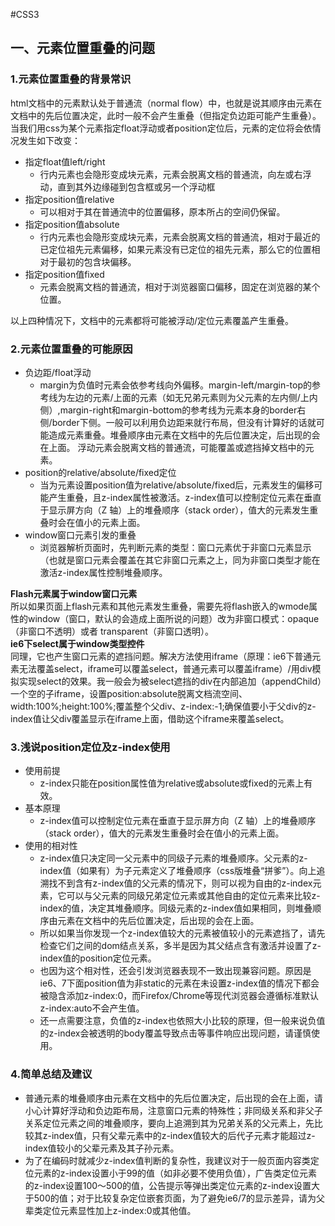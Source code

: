 #CSS3
## 一、元素位置重叠的问题
### 1.元素位置重叠的背景常识
html文档中的元素默认处于普通流（normal flow）中，也就是说其顺序由元素在文档中的先后位置决定，此时一般不会产生重叠（但指定负边距可能产生重叠）。当我们用css为某个元素指定float浮动或者position定位后，元素的定位将会依情况发生如下改变：
* 指定float值left/right
    * 行内元素也会隐形变成块元素，元素会脱离文档的普通流，向左或右浮动，直到其外边缘碰到包含框或另一个浮动框
* 指定position值relative
    * 可以相对于其在普通流中的位置偏移，原本所占的空间仍保留。
* 指定position值absolute
    * 行内元素也会隐形变成块元素，元素会脱离文档的普通流，相对于最近的已定位祖先元素偏移，如果元素没有已定位的祖先元素，那么它的位置相对于最初的包含块偏移。
* 指定position值fixed
    * 元素会脱离文档的普通流，相对于浏览器窗口偏移，固定在浏览器的某个位置。

以上四种情况下，文档中的元素都将可能被浮动/定位元素覆盖产生重叠。
### 2.元素位置重叠的可能原因
* 负边距/float浮动
    * margin为负值时元素会依参考线向外偏移。margin-left/margin-top的参考线为左边的元素/上面的元素（如无兄弟元素则为父元素的左内侧/上内侧）,margin-right和margin-bottom的参考线为元素本身的border右侧/border下侧。一般可以利用负边距来就行布局，但没有计算好的话就可能造成元素重叠。堆叠顺序由元素在文档中的先后位置决定，后出现的会在上面。
浮动元素会脱离文档的普通流，可能覆盖或遮挡掉文档中的元素。
* position的relative/absolute/fixed定位 
    * 当为元素设置position值为relative/absolute/fixed后，元素发生的偏移可能产生重叠，且z-index属性被激活。z-index值可以控制定位元素在垂直于显示屏方向（Z 轴）上的堆叠顺序（stack order），值大的元素发生重叠时会在值小的元素上面。
* window窗口元素引发的重叠
    * 浏览器解析页面时，先判断元素的类型：窗口元素优于非窗口元素显示（也就是窗口元素会覆盖在其它非窗口元素之上，同为非窗口类型才能在激活z-index属性控制堆叠顺序。

**Flash元素属于window窗口元素**<br>
所以如果页面上flash元素和其他元素发生重叠，需要先将flash嵌入的wmode属性的window（窗口，默认的会造成上面所说的问题）改为非窗口模式：opaque（非窗口不透明）或者 transparent（非窗口透明）。<br>
**ie6下select属于window类型控件**<br>
同理，它也产生窗口元素的遮挡问题。解决方法使用iframe（原理：ie6下普通元素无法覆盖select，iframe可以覆盖select，普通元素可以覆盖iframe）/用div模拟实现select的效果。我一般会为被select遮挡的div在内部追加（appendChild）一个空的子iframe，设置position:absolute脱离文档流空间、width:100%;height:100%;覆盖整个父div、z-index:-1;确保值要小于父div的z-index值让父div覆盖显示在iframe上面，借助这个iframe来覆盖select。

### 3.浅说position定位及z-index使用
* 使用前提
    * z-index只能在position属性值为relative或absolute或fixed的元素上有效。
* 基本原理
    * z-index值可以控制定位元素在垂直于显示屏方向（Z 轴）上的堆叠顺序（stack order），值大的元素发生重叠时会在值小的元素上面。
* 使用的相对性
    * z-index值只决定同一父元素中的同级子元素的堆叠顺序。父元素的z-index值（如果有）为子元素定义了堆叠顺序（css版堆叠“拼爹”）。向上追溯找不到含有z-index值的父元素的情况下，则可以视为自由的z-index元素，它可以与父元素的同级兄弟定位元素或其他自由的定位元素来比较z-index的值，决定其堆叠顺序。同级元素的z-index值如果相同，则堆叠顺序由元素在文档中的先后位置决定，后出现的会在上面。
    * 所以如果当你发现一个z-index值较大的元素被值较小的元素遮挡了，请先检查它们之间的dom结点关系，多半是因为其父结点含有激活并设置了z-index值的position定位元素。
    * 也因为这个相对性，还会引发浏览器表现不一致出现兼容问题。原因是ie6、7下面position值为非static的元素在未设置z-index值的情况下都会被隐含添加z-index:0，而Firefox/Chrome等现代浏览器会遵循标准默认z-index:auto不会产生值。
    * 还一点需要注意，负值的z-index也依照大小比较的原理，但一般来说负值的z-index会被透明的body覆盖导致点击等事件响应出现问题，请谨慎使用。
    
### 4.简单总结及建议
* 普通元素的堆叠顺序由元素在文档中的先后位置决定，后出现的会在上面，请小心计算好浮动和负边距布局，注意窗口元素的特殊性；非同级关系和非父子关系定位元素之间的堆叠顺序，要向上追溯到其为兄弟关系的父元素上，先比较其z-index值，只有父辈元素中的z-index值较大的后代子元素才能超过z-index值较小的父辈元素及其子孙元素。
* 为了在编码时就减少z-index值判断的复杂性，我建议对于一般页面内容类定位元素的z-index设置小于99的值（如非必要不使用负值），广告类定位元素的z-index设置100～500的值，公告提示等弹出类定位元素的z-index设置大于500的值；对于比较复杂定位嵌套页面，为了避免ie6/7的显示差异，请为父辈类定位元素显性加上z-index:0或其他值。
